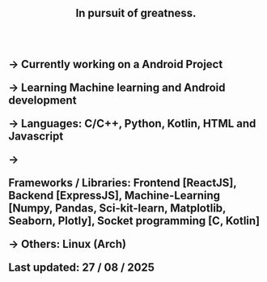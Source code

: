 <h2 align="center">In pursuit of greatness.<h2><br>

-> Currently working on a Android Project<br>

-> Learning Machine learning and Android development<br>

-> Languages: C/C++, Python, Kotlin, HTML and Javascript<br>

-> <p>Frameworks / Libraries: Frontend [ReactJS], 
                              Backend [ExpressJS], 
                              Machine-Learning [Numpy, Pandas, Sci-kit-learn, Matplotlib, Seaborn, Plotly], 
                              Socket programming [C, Kotlin]</p>

-> Others: Linux (Arch)<br>

Last updated: 27 / 08 / 2025
